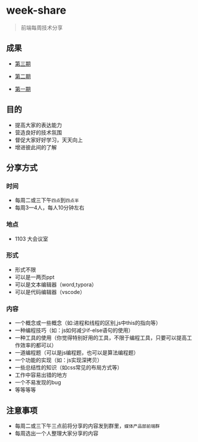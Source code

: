 # week-share

> 前端每周技术分享

## 成果

* [第三期](20191203.html)

* [第二期](20191202.html)

* [第一期](20191201.html)

## 目的

* 提高大家的表达能力
* 营造良好的技术氛围
* 督促大家好好学习，天天向上
* 增进彼此间的了解

## 分享方式

### 时间

* 每周二或三下午`四点`到`四点半`
* 每周3—4人，每人10分钟左右

### 地点

* 1103 大会议室

### 形式

* 形式不限
* 可以是一两页ppt
* 可以是文本编辑器（word,typora）
* 可以是代码编辑器（vscode）

### 内容

* 一个概念或一些概念（如:进程和线程的区别,js中this的指向等）
* 一种编程技巧（如：js如何减少if-else语句的使用）
* 一种工具的使用（你觉得特别好用的工具，不限于编程工具，只要可以提高工作效率的都可以）
* 一道编程题（可以是js编程题，也可以是算法编程题）
* 一个功能的实现（如：js实现深拷贝）
* 一些总结性的知识（如css常见的布局方式等）
* 工作中容易出错的地方
* 一个不易发现的bug
* 等等等等

## 注意事项

* 每周二或三下午三点前将分享的内容发到群里，`媒体产品部前端群`
* 每周选出一个人整理大家分享的内容



